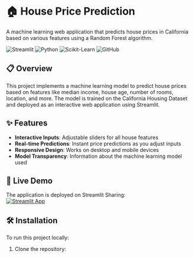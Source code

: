 # 🏠 House Price Prediction

A machine learning web application that predicts house prices in California based on various features using a Random Forest algorithm.

![Streamlit](https://img.shields.io/badge/Streamlit-FF4B4B?style=for-flat-square&logo=Streamlit&logoColor=white)
![Python](https://img.shields.io/badge/Python-3776AB?style=for-flat-square&logo=python&logoColor=white)
![Scikit-Learn](https://img.shields.io/badge/Scikit_Learn-F7931E?style=for-flat-square&logo=scikit-learn&logoColor=white)
![GitHub](https://img.shields.io/badge/GitHub-100000?style=for-flat-square&logo=github&logoColor=white)

## 📋 Overview

This project implements a machine learning model to predict house prices based on features like median income, house age, number of rooms, location, and more. The model is trained on the California Housing Dataset and deployed as an interactive web application using Streamlit.

## ✨ Features

- **Interactive Inputs**: Adjustable sliders for all house features
- **Real-time Predictions**: Instant price predictions as you adjust inputs
- **Responsive Design**: Works on desktop and mobile devices
- **Model Transparency**: Information about the machine learning model used

## 🚀 Live Demo

The application is deployed on Streamlit Sharing:  
[![Streamlit App](https://static.streamlit.io/badges/streamlit_badge_black_white.svg)](https://your-username-house-price-prediction.streamlit.app/)

## 🛠️ Installation

To run this project locally:

1. Clone the repository:
```bash

